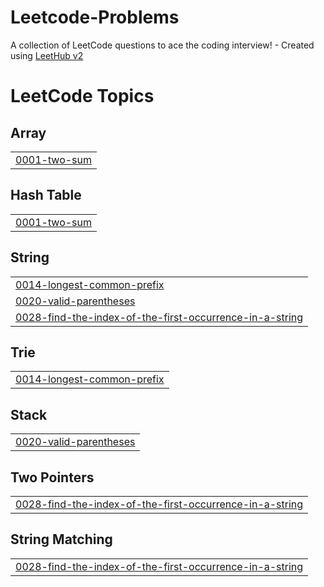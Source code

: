 # Leetcode-Problems
A collection of LeetCode questions to ace the coding interview! - Created using [LeetHub v2](https://github.com/arunbhardwaj/LeetHub-2.0)

<!---LeetCode Topics Start-->
# LeetCode Topics
## Array
|  |
| ------- |
| [0001-two-sum](https://github.com/Hariharan-Selvamuthukumar/Leetcode-Problems/tree/master/0001-two-sum) |
## Hash Table
|  |
| ------- |
| [0001-two-sum](https://github.com/Hariharan-Selvamuthukumar/Leetcode-Problems/tree/master/0001-two-sum) |
## String
|  |
| ------- |
| [0014-longest-common-prefix](https://github.com/Hariharan-Selvamuthukumar/Leetcode-Problems/tree/master/0014-longest-common-prefix) |
| [0020-valid-parentheses](https://github.com/Hariharan-Selvamuthukumar/Leetcode-Problems/tree/master/0020-valid-parentheses) |
| [0028-find-the-index-of-the-first-occurrence-in-a-string](https://github.com/Hariharan-Selvamuthukumar/Leetcode-Problems/tree/master/0028-find-the-index-of-the-first-occurrence-in-a-string) |
## Trie
|  |
| ------- |
| [0014-longest-common-prefix](https://github.com/Hariharan-Selvamuthukumar/Leetcode-Problems/tree/master/0014-longest-common-prefix) |
## Stack
|  |
| ------- |
| [0020-valid-parentheses](https://github.com/Hariharan-Selvamuthukumar/Leetcode-Problems/tree/master/0020-valid-parentheses) |
## Two Pointers
|  |
| ------- |
| [0028-find-the-index-of-the-first-occurrence-in-a-string](https://github.com/Hariharan-Selvamuthukumar/Leetcode-Problems/tree/master/0028-find-the-index-of-the-first-occurrence-in-a-string) |
## String Matching
|  |
| ------- |
| [0028-find-the-index-of-the-first-occurrence-in-a-string](https://github.com/Hariharan-Selvamuthukumar/Leetcode-Problems/tree/master/0028-find-the-index-of-the-first-occurrence-in-a-string) |
<!---LeetCode Topics End-->